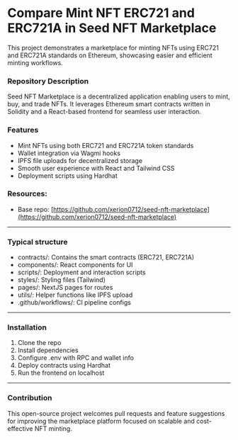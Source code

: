 # Compare Mint NFT ERC721 and ERC721A in Seed NFT Marketplace

This project demonstrates a marketplace for minting NFTs using ERC721 and ERC721A standards on Ethereum, showcasing easier and efficient minting workflows.

### Repository Description

Seed NFT Marketplace is a decentralized application enabling users to mint, buy, and trade NFTs. It leverages Ethereum smart contracts written in Solidity and a React-based frontend for seamless user interaction.

### Features

- Mint NFTs using both ERC721 and ERC721A token standards  
- Wallet integration via Wagmi hooks  
- IPFS file uploads for decentralized storage  
- Smooth user experience with React and Tailwind CSS  
- Deployment scripts using Hardhat  

### Resources:

- Base repo: [https://github.com/xerion0712/seed-nft-marketplace](https://github.com/xerion0712/seed-nft-marketplace)

***

### Typical structure

- contracts/: Contains the smart contracts (ERC721, ERC721A)  
- components/: React components for UI  
- scripts/: Deployment and interaction scripts  
- styles/: Styling files (Tailwind)  
- pages/: NextJS pages for routes  
- utils/: Helper functions like IPFS upload  
- .github/workflows/: CI pipeline configs  

***

### Installation

1. Clone the repo  
2. Install dependencies  
3. Configure .env with RPC and wallet info  
4. Deploy contracts using Hardhat  
5. Run the frontend on localhost  

***

### Contribution

This open-source project welcomes pull requests and feature suggestions for improving the marketplace platform focused on scalable and cost-effective NFT minting.
